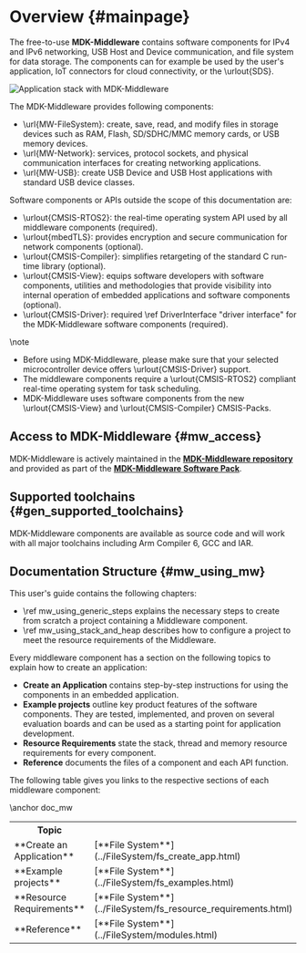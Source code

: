 # Overview {#mainpage}

The free-to-use **MDK-Middleware** contains software components for IPv4 and IPv6 networking, USB Host and Device
communication, and file system for data storage. The components can for example be used by the user's application, IoT
connectors for cloud connectivity, or the \urlout{SDS}.

![Application stack with MDK-Middleware](./images/MDK-Middleware.svg)

The MDK-Middleware provides following components:

- \url{MW-FileSystem}: create, save, read, and modify files in storage devices such as RAM, Flash, SD/SDHC/MMC memory cards,
  or USB memory devices.
- \url{MW-Network}: services, protocol sockets, and physical communication interfaces for creating networking applications.
- \url{MW-USB}: create USB Device and USB Host applications with standard USB device classes.

Software components or APIs outside the scope of this documentation are:

- \urlout{CMSIS-RTOS2}: the real-time operating system API used by all middleware components (required).
- \urlout{mbedTLS}: provides encryption and secure communication for network components (optional).
- \urlout{CMSIS-Compiler}: simplifies retargeting of the standard C run-time library (optional).
- \urlout{CMSIS-View}: equips software developers with software components, utilities and methodologies that provide
  visibility into internal operation of embedded applications and software components (optional).
- \urlout{CMSIS-Driver}: required \ref DriverInterface "driver interface" for the MDK-Middleware software components  (required).

\note
- Before using MDK-Middleware, please make sure that your selected microcontroller device offers \urlout{CMSIS-Driver} support.
- The middleware components require a \urlout{CMSIS-RTOS2} compliant real-time operating system for task scheduling.
- MDK-Middleware uses software components from the new \urlout{CMSIS-View} and \urlout{CMSIS-Compiler} CMSIS-Packs.

## Access to MDK-Middleware {#mw_access}

MDK-Middleware is actively maintained in the [**MDK-Middleware repository**](https://github.com/ARM-software/MDK-Middleware) and provided as part of the [**MDK-Middleware Software Pack**](https://www.keil.arm.com/packs/mdk-middleware-keil).

## Supported toolchains {#gen_supported_toolchains}

MDK-Middleware components are available as source code and will work with all major toolchains including Arm Compiler 6, GCC and IAR.

## Documentation Structure {#mw_using_mw}

This user's guide contains the following chapters:

- \ref mw_using_generic_steps explains the necessary steps to create from scratch a project containing a Middleware component.
- \ref mw_using_stack_and_heap describes how to configure a project to meet the resource requirements of the Middleware.

Every middleware component has a section on the following topics to explain how to create an application:

- **Create an Application** contains step-by-step instructions for using the components in an embedded application.
- **Example projects** outline key product features of the software components. They are tested, implemented, and proven on several evaluation boards and can be used as a starting point for application development.
- **Resource Requirements** state the stack, thread and memory resource requirements for every component.
- **Reference** documents the files of a component and each API function.

The following table gives you links to the respective sections of each middleware component:

\anchor doc_mw
<table class="doxtable">
  <tr>
    <th>Topic</th>
    <th colspan="5" style="text-align:center;">Links to Documentation</th>
  </tr>
  <tr>
    <td>**Create an Application**</td>
    <td>[**File System**](../FileSystem/fs_create_app.html)</td>
    <td>[**Network**](../Network/network_create_app.html)</td>
    <td>[**USB Device**](../USB/usbd_create_new.html)</td>
    <td>[**USB Host**](../USB/usbh_create_new.html)</td>
  </tr>
  <tr>
    <td>**Example projects**</td>
    <td>[**File System**](../FileSystem/fs_examples.html)</td>
    <td>[**Network**](../Network/nw_examples.html)</td>
    <td>[**USB Device**](../USB/usbd_ref_example.html)</td>
    <td>[**USB Host**](../USB/usbh_ref_example.html)</td>
  </tr>
  <tr>
    <td>**Resource Requirements**</td>
    <td>[**File System**](../FileSystem/fs_resource_requirements.html)</td>
    <td>[**Network**](../Network/nw_resource_requirements.html)</td>
    <td>[**USB Device**](../USB/usb_resource_requirements.html#usbd_res_req)</td>
    <td>[**USB Host**](../USB/usb_resource_requirements.html#usbh_res_req)</td>
  </tr>
  <tr>
    <td>**Reference**</td>
    <td>[**File System**](../FileSystem/modules.html)</td>
    <td>[**Network**](../Network/modules.html)</td>
    <td>[**USB Device**](../USB/group__usbd.html)</td>
    <td>[**USB Host**](../USB/group__usbh.html)</td>
  </tr>
</table>
